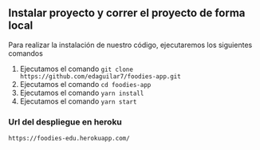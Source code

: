

## Instalar proyecto y correr el proyecto de forma local
  Para realizar la instalación de nuestro código, ejecutaremos los siguientes comandos
  1. Ejecutamos el comando `git clone https://github.com/edaguilar7/foodies-app.git`
  2. Ejecutamos el comando `cd foodies-app`
  3. Ejecutamos el comando `yarn install`
  4. Ejecutamos el comando `yarn start`

### Url del despliegue en heroku
 `https://foodies-edu.herokuapp.com/`
